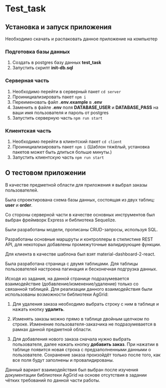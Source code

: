 # Test_task

## Установка и запуск приложения
Необходимо скачать и распаковать данное приложение на компьютер

### Подготовка базы данных
1. Создать в postgres базу данных **test_task**
2. Запустить скрипт **init-db.sql**

### Серверная часть
1. Необходимо перейти в серверный пакет `cd server`
2. Проинициализировать пакет `npm i`
3. Переименовать файл **.env.example** в **.env** 
4. Заменить в файле **.env** поля **DATABASE_USER** и **DATABASE_PASS** на ваши имя пользователя и пароль от postgres
5. Запустить серверную часть `npm run start`

### Клиентская часть
1. Необходимо перейти в клиентский пакет `cd client`
2. Проинициализировать пакет `npm i` (Шаблон тяжёлый, установка пакетов может быть длиться больше минуты.)
3. Запустить клиентскую часть `npm run start`


## О тестовом приложении

В качестве предметной области для приложения я выбрал заказы пользователей.

Была спроектирована схема базы данных, состоящая из двух таблиц: **user** и **order**. 

Со стороны серверной части в качестве основных инструментов был выбран фреймворк Express и библиотека Sequelize.

Были разработаны модели, прописаны CRUD-запросы, используя SQL.

Разработаны основные маршруты и контроллеры в стилистике REST API, для некоторых добавлены промежуточные валидирующие функции.

Для клиента в качестве шаблона был взят material-dashboard-2-react. 

Была разработана страница с двумя таблицами. Для таблицы пользователей настроена пагинация и бесконечная подгрузка данных. 

Исходя из задания, на данной странице подразумевается взаимодействие (добавление/изменение/удаление) только со связанной таблицей. Для реализации данного взаимодействия были использованы возможности библиотеки AgGrid:

1. Для удаления заказа необходимо выбрать строку с ним в таблице и нажать кнопку **удалить**.

2. Изменять заказы можно прямо в таблице двойным щелчком по строке. Изменение пользователя-заказчика не подразумевается в рамках данной предметной области.

3. Для добавления нового заказа сначала нужно выбрать пользователя, далее нажать кнопку **добавить заказ**. При нажатии в таблице появится новая строка с предзаполненными данными о пользователе. Сохранение заказа произойдёт только после того, как все поля будут заполнены и провалидированы.

Данный вариант взаимодействия был выбран после изучения документации библиотеки AgGrid на основе отсутствия в задании чётких требований по данной части работы.
